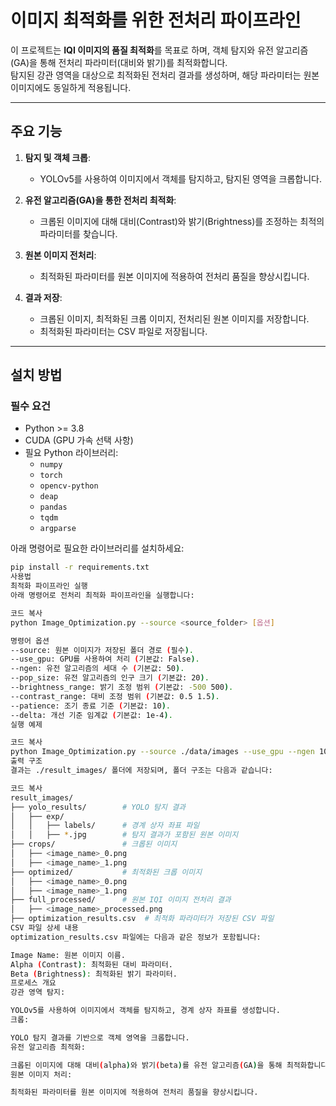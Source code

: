 # 이미지 최적화를 위한 전처리 파이프라인

이 프로젝트는 **IQI 이미지의 품질 최적화**를 목표로 하며, 객체 탐지와 유전 알고리즘(GA)을 통해 전처리 파라미터(대비와 밝기)를 최적화합니다.  
탐지된 강관 영역을 대상으로 최적화된 전처리 결과를 생성하며, 해당 파라미터는 원본 이미지에도 동일하게 적용됩니다.

---

## 주요 기능

1. **탐지 및 객체 크롭**:
   - YOLOv5를 사용하여 이미지에서 객체를 탐지하고, 탐지된 영역을 크롭합니다.

2. **유전 알고리즘(GA)을 통한 전처리 최적화**:
   - 크롭된 이미지에 대해 대비(Contrast)와 밝기(Brightness)를 조정하는 최적의 파라미터를 찾습니다.

3. **원본 이미지 전처리**:
   - 최적화된 파라미터를 원본 이미지에 적용하여 전처리 품질을 향상시킵니다.

4. **결과 저장**:
   - 크롭된 이미지, 최적화된 크롭 이미지, 전처리된 원본 이미지를 저장합니다.
   - 최적화된 파라미터는 CSV 파일로 저장됩니다.

---

## 설치 방법

### 필수 요건

- Python >= 3.8
- CUDA (GPU 가속 선택 사항)
- 필요 Python 라이브러리:
  - `numpy`
  - `torch`
  - `opencv-python`
  - `deap`
  - `pandas`
  - `tqdm`
  - `argparse`

아래 명령어로 필요한 라이브러리를 설치하세요:

```bash
pip install -r requirements.txt
사용법
최적화 파이프라인 실행
아래 명령어로 전처리 최적화 파이프라인을 실행합니다:

코드 복사
python Image_Optimization.py --source <source_folder> [옵션]

명령어 옵션
--source: 원본 이미지가 저장된 폴더 경로 (필수).
--use_gpu: GPU를 사용하여 처리 (기본값: False).
--ngen: 유전 알고리즘의 세대 수 (기본값: 50).
--pop_size: 유전 알고리즘의 인구 크기 (기본값: 20).
--brightness_range: 밝기 조정 범위 (기본값: -500 500).
--contrast_range: 대비 조정 범위 (기본값: 0.5 1.5).
--patience: 조기 종료 기준 (기본값: 10).
--delta: 개선 기준 임계값 (기본값: 1e-4).
실행 예제

코드 복사
python Image_Optimization.py --source ./data/images --use_gpu --ngen 100 --pop_size 30
출력 구조
결과는 ./result_images/ 폴더에 저장되며, 폴더 구조는 다음과 같습니다:

코드 복사
result_images/
├── yolo_results/        # YOLO 탐지 결과
│   ├── exp/
│   │   ├── labels/      # 경계 상자 좌표 파일
│   │   ├── *.jpg        # 탐지 결과가 포함된 원본 이미지
├── crops/               # 크롭된 이미지
│   ├── <image_name>_0.png
│   ├── <image_name>_1.png
├── optimized/           # 최적화된 크롭 이미지
│   ├── <image_name>_0.png
│   ├── <image_name>_1.png
├── full_processed/      # 원본 IQI 이미지 전처리 결과
│   ├── <image_name>_processed.png
├── optimization_results.csv  # 최적화 파라미터가 저장된 CSV 파일
CSV 파일 상세 내용
optimization_results.csv 파일에는 다음과 같은 정보가 포함됩니다:

Image Name: 원본 이미지 이름.
Alpha (Contrast): 최적화된 대비 파라미터.
Beta (Brightness): 최적화된 밝기 파라미터.
프로세스 개요
강관 영역 탐지:

YOLOv5를 사용하여 이미지에서 객체를 탐지하고, 경계 상자 좌표를 생성합니다.
크롭:

YOLO 탐지 결과를 기반으로 객체 영역을 크롭합니다.
유전 알고리즘 최적화:

크롭된 이미지에 대해 대비(alpha)와 밝기(beta)를 유전 알고리즘(GA)을 통해 최적화합니다.
원본 이미지 처리:

최적화된 파라미터를 원본 이미지에 적용하여 전처리 품질을 향상시킵니다.
